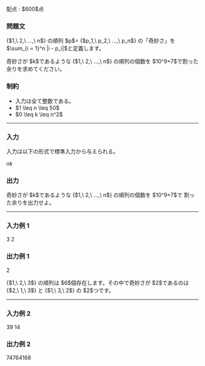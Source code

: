 
<div>

<span>

<span>

<p>
配点 : $600$点
</p>

<div>

<section>

### **問題文**

<p>
{$1,\ 2,\ ...,\ n$} の順列 $p$= {$p_1,\ p_2,\ ...,\ p_n$} の「奇妙さ」を $\sum_{i = 1}^n |i - p_i|$と定義します。
</p>

<p>
奇妙さが $k$であるような {$1,\ 2,\ ...,\ n$} の順列の個数を $10^9+7$で割った余りを求めてください。
</p>

</section>

</div>

<div>

<section>

### **制約**

<ul>

<li>
入力は全て整数である。
</li>

<li>
$1 \leq n \leq 50$
</li>

<li>
$0 \leq k \leq n^2$
</li>

</ul>

</section>

</div>

---

<div>

<div>

<section>

### **入力**

<p>
入力は以下の形式で標準入力から与えられる。
</p>

<div>

$n$$k$
</div>

</section>

</div>

<div>

<section>

### **出力**

<p>
奇妙さが $k$であるような {$1,\ 2,\ ...,\ n$} の順列の個数を $10^9+7$で
割った余りを出力せよ。
</p>

</section>

</div>

</div>

---

<div>

<section>

### **入力例 1**

<div>

3 2

</div>

</section>

</div>

<div>

<section>

### **出力例 1**

<div>

2

</div>

<p>
{$1,\ 2,\ 3$} の順列は $6$個存在します。その中で奇妙さが $2$であるのは {$2,\ 1,\ 3$} と {$1,\ 3,\ 2$} の $2$つです。
</p>

</section>

</div>

---

<div>

<section>

### **入力例 2**

<div>

39 14

</div>

</section>

</div>

<div>

<section>

### **出力例 2**

<div>

74764168

</div>

</section>

</div>

</span>

</span>

</div>
